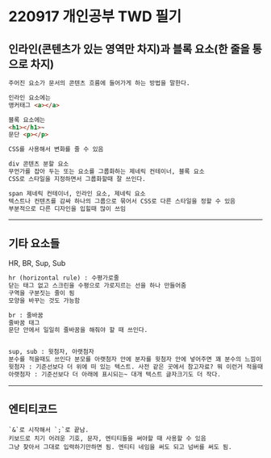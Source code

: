 # 220917 개인공부 TWD 필기

## 인라인(콘텐츠가 있는 영역만 차지)과 블록 요소(한 줄을 통으로 차지)
```html
주어진 요소가 문서의 콘텐츠 흐름에 들어가게 하는 방법을 말한다.

인라인 요소에는
앵커태그 <a></a>

블록 요소에는
<h1></h1>~
문단 <p></p>

CSS를 사용해서 변화를 줄 수 있음

div 콘텐츠 분할 요소
무언가를 잡아 두는 또는 요소를 그룹화하는 제네릭 컨테이너, 블록 요소
CSS로 스타일을 지정하면서 그룹화할때 잘 쓰인다.

span 제네릭 컨테이너, 인라인 요소, 제네릭 요소
텍스트나 컨텐츠를 감싸 하나의 그룹으로 묶어서 CSS로 다른 스타일을 정할 수 있음
부분적으로 다른 디자인을 입힐때 많이 쓰임
```

-----

## 기타 요소들

HR, BR, Sup, Sub

```html
hr (horizontal rule) : 수평가로줄
닫는 태그 없고 스크린을 수평으로 가로지르는 선을 하나 만들어줌
구역을 구분짓는 줄이 됨
모양을 바꾸는 것도 가능함

br : 줄바꿈
줄바꿈 태그
문단 안에서 일일히 줄바꿈을 해줘야 할 때 쓰인다.


sup, sub : 윗첨자, 아랫첨자
분수를 적을때도 쓰인다 분모를 아랫첨자 안에 분자를 윗첨자 안에 넣어주면 꽤 분수의 느낌이 난다.
윗첨자 : 기준선보다 더 위에 떠 있는 텍스트. 사전 같은 곳에서 참고자료? 뭐 이런거 적을때 많이 씀
아랫첨자 : 기준선보다 더 아래에 표시되는~ 대개 텍스트 글자크기도 더 작다.
```


----

## 엔티티코드
```
`&`로 시작해서 `;`로 끝남.
키보드로 치기 어려운 기호, 문자, 엔티티들을 써야할 때 사용할 수 있음
그냥 찾아서 그대로 입력하기만하면 됨. 엔티티 네임을 써도 되고 넘버를 써도 됨.
```
